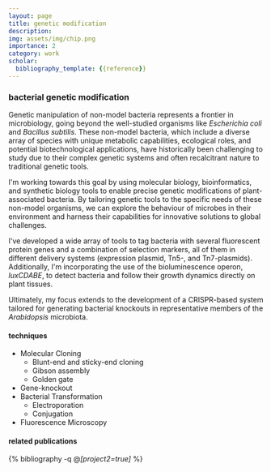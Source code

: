 ```yaml
---
layout: page
title: genetic modification
description: 
img: assets/img/chip.png
importance: 2
category: work
scholar:
  bibliography_template: {{reference}}
---
```


### **bacterial genetic modification**
Genetic manipulation of non-model bacteria represents a frontier in microbiology, going beyond the well-studied organisms like *Escherichia coli* and *Bacillus subtilis*. These non-model bacteria, which include a diverse array of species with unique metabolic capabilities, ecological roles, and potential biotechnological applications, have historically been challenging to study due to their complex genetic systems and often recalcitrant nature to traditional genetic tools. 

I'm working towards this goal by using molecular biology, bioinformatics, and synthetic biology tools to enable precise genetic modifications of plant-associated bacteria. By tailoring genetic tools to the specific needs of these non-model organisms, we can explore the behaviour of microbes in their environment and harness their capabilities for innovative solutions to global challenges.

I've developed a wide array of tools to tag bacteria with several fluorescent protein genes and a combination of selection markers, all of them in different delivery systems (expression plasmid, Tn5-, and Tn7-plasmids). Additionally, I'm incorporating the use of the bioluminescence operon, *luxCDABE*, to detect bacteria and follow their growth dynamics directly on plant tissues.

Ultimately, my focus extends to the development of a CRISPR-based system tailored for generating bacterial knockouts in representative members of the *Arabidopsis* microbiota.

#### **techniques**
- Molecular Cloning
    - Blunt-end and sticky-end cloning
    - Gibson assembly
    - Golden gate
- Gene-knockout
- Bacterial Transformation
    - Electroporation
    - Conjugation
- Fluorescence Microscopy

#### **related publications**

{% bibliography -q @*[project2=true]* %}